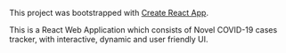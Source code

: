 This project was bootstrapped with [Create React App](https://github.com/facebook/create-react-app).

This is a React Web Application which consists of Novel COVID-19 cases tracker, with interactive, dynamic and user friendly UI.
